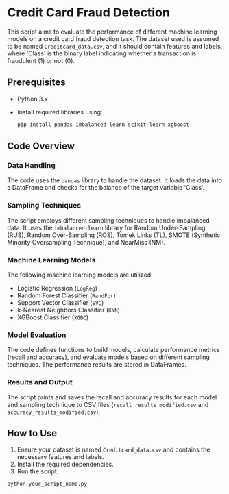 # Credit Card Fraud Detection

This script aims to evaluate the performance of different machine learning models on a credit card fraud detection task. The dataset used is assumed to be named `Creditcard_data.csv`, and it should contain features and labels, where 'Class' is the binary label indicating whether a transaction is fraudulent (1) or not (0).

## Prerequisites

- Python 3.x
- Install required libraries using:

    ```bash
    pip install pandas imbalanced-learn scikit-learn xgboost
    ```

## Code Overview

### Data Handling

The code uses the `pandas` library to handle the dataset. It loads the data into a DataFrame and checks for the balance of the target variable 'Class'.

### Sampling Techniques

The script employs different sampling techniques to handle imbalanced data. It uses the `imbalanced-learn` library for Random Under-Sampling (RUS), Random Over-Sampling (ROS), Tomek Links (TL), SMOTE (Synthetic Minority Oversampling Technique), and NearMiss (NM).

### Machine Learning Models

The following machine learning models are utilized:
- Logistic Regression (`LogReg`)
- Random Forest Classifier (`RandFor`)
- Support Vector Classifier (`SVC`)
- k-Nearest Neighbors Classifier (`KNN`)
- XGBoost Classifier (`XGBC`)

### Model Evaluation

The code defines functions to build models, calculate performance metrics (recall and accuracy), and evaluate models based on different sampling techniques. The performance results are stored in DataFrames.

### Results and Output

The script prints and saves the recall and accuracy results for each model and sampling technique to CSV files (`recall_results_modified.csv` and `accuracy_results_modified.csv`).

## How to Use

1. Ensure your dataset is named `Creditcard_data.csv` and contains the necessary features and labels.
2. Install the required dependencies.
3. Run the script.

```bash
python your_script_name.py
